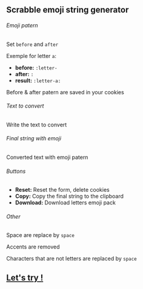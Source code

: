 ## Scrabble emoji string generator
###### Emoji patern
Set `before` and `after`

Exemple for letter `a`:
- **before:** `:letter-`
- **after:** `:`
- **result:** `:letter-a:`

Before & after patern are saved in your cookies

###### Text to convert
Write the text to convert

###### Final string with emoji
Converted text with emoji patern

###### Buttons
- **Reset:** Reset the form, delete cookies
- **Copy:** Copy the final string to the clipboard
- **Download:** Download letters emoji pack

###### Other
Space are replace by `space`

Accents are removed

Characters that are not letters are replaced by `space`

## [Let's try !](https://rbwebdev.github.io/scrabble-emoji/)